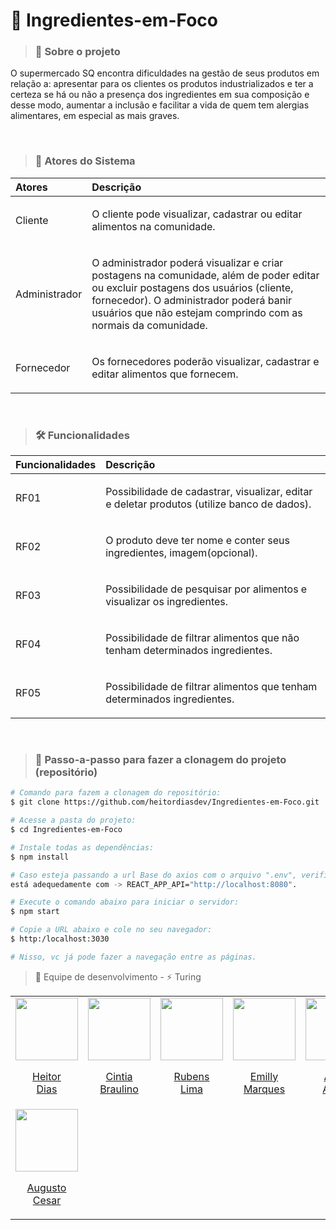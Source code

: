 # 🛒 Ingredientes-em-Foco 

> ### 💬 Sobre o projeto

O supermercado SQ encontra dificuldades na gestão de
seus produtos em relação a: apresentar para os clientes os produtos industrializados e ter a certeza se há
ou não a presença dos ingredientes em sua composição e desse modo, aumentar a inclusão
e facilitar a vida de quem tem alergias alimentares, em especial as mais graves.

<br/>

> ### 👥 Atores do Sistema
Atores | Descrição
:--- | :--- 
Cliente | <p>O cliente pode visualizar, cadastrar ou editar alimentos na comunidade.</p>
Administrador |<p>O administrador poderá visualizar e criar postagens na comunidade, além de poder editar ou excluir postagens dos usuários (cliente, fornecedor). O administrador poderá banir usuários que não estejam comprindo com as normais da comunidade.</p>
Fornecedor |<p>Os fornecedores poderão visualizar, cadastrar e editar alimentos que fornecem.</p>

<br/>

> ### 🛠 Funcionalidades
Funcionalidades | Descrição
:--- | :---
RF01 | <p>Possibilidade de cadastrar, visualizar, editar e deletar produtos (utilize banco de dados).</p>
RF02 | <p>O produto deve ter nome e conter seus ingredientes, imagem(opcional).</p>
RF03 | <p>Possibilidade de pesquisar por alimentos e visualizar os ingredientes.</p>
RF04 | <p>Possibilidade de filtrar alimentos que não tenham determinados ingredientes.</p>
RF05 | <p>Possibilidade de filtrar alimentos que tenham determinados ingredientes.</p>

<br/>

> ### 🔁 Passo-a-passo para fazer a clonagem do projeto (repositório)
```bash
# Comando para fazem a clonagem do repositório:
$ git clone https://github.com/heitordiasdev/Ingredientes-em-Foco.git

# Acesse a pasta do projeto:
$ cd Ingredientes-em-Foco

# Instale todas as dependências:
$ npm install

# Caso esteja passando a url Base do axios com o arquivo ".env", verifique se o arquivo ".env" 
está adequedamente com -> REACT_APP_API="http://localhost:8080".

# Execute o comando abaixo para iniciar o servidor:
$ npm start

# Copie a URL abaixo e cole no seu navegador:
$ http:/localhost:3030

# Nisso, vc já pode fazer a navegação entre as páginas.
```
> <p>🚀 Equipe de desenvolvimento - ⚡ Turing</p>

<table align="center">
  <tr align="center">
    <td>
      <a href="https://github.com/heitordiasdev">
        <img src="https://avatars.githubusercontent.com/heitordiasdev" width=100 />
        <p>Heitor <br/>Dias</p>
      </a>
    </td>
    <td>
      <a href="https://github.com/CintiaBraulino">
        <img src="https://avatars.githubusercontent.com/CintiaBraulino" width=100 />
        <p>Cintia <br/>Braulino</p>
      </a>
    </td>
    <td>
      <a href="https://github.com/RubensLFerreira">
        <img src="https://avatars.githubusercontent.com/RubensLFerreira" width=100 />
        <p>Rubens <br/>Lima</p>
      </a>
    </td>
    <td>
      <a href="https://github.com/emillymar">
        <img src="https://avatars.githubusercontent.com/emillymar" width=100 />
        <p>Emilly <br/>Marques</p>
      </a>
    </td>
    <td>
      <a href="https://github.com/Alicia-Alexia">
        <img src="https://avatars.githubusercontent.com/Alicia-Alexia" width=100 />
        <p>Alicia <br/>Alexia</p>
      </a>
    </td>
    <td>
      <a href="https://github.com/IgorPAS">
        <img src="https://avatars.githubusercontent.com/IgorPAS" width=100 />
        <p>Igor <br/>Silva</p>
      </a>
    </td>
  </tr>
  <tr align="center">
    <td>
      <a href="https://github.com/aucoliveira">
        <img src="https://avatars.githubusercontent.com/u/aucoliveira" width=100 />
        <p>Augusto <br/>Cesar</p>
      </a>
    </td>
  </tr>
</table>
